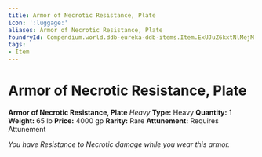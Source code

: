 ```yaml
---
title: Armor of Necrotic Resistance, Plate
icon: ':luggage:'
aliases: Armor of Necrotic Resistance, Plate
foundryId: Compendium.world.ddb-eureka-ddb-items.Item.ExUJuZ6kxtNlMejM
tags:
- Item
---
```


# Armor of Necrotic Resistance, Plate

**Armor of Necrotic Resistance, Plate**
_Heavy_
**Type:** Heavy
**Quantity:** 1
**Weight:** 65 lb
**Price:** 4000 gp
**Rarity:** Rare
**Attunement:** Requires Attunement

*You have Resistance to Necrotic damage while you wear this armor.*